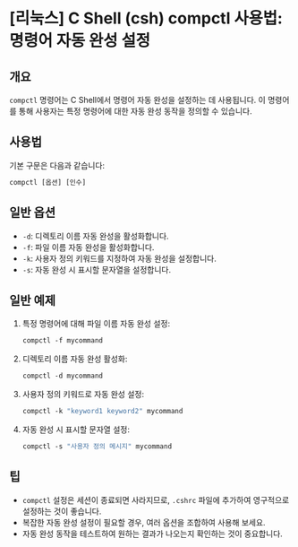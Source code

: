 # [리눅스] C Shell (csh) compctl 사용법: 명령어 자동 완성 설정

## 개요
`compctl` 명령어는 C Shell에서 명령어 자동 완성을 설정하는 데 사용됩니다. 이 명령어를 통해 사용자는 특정 명령어에 대한 자동 완성 동작을 정의할 수 있습니다.

## 사용법
기본 구문은 다음과 같습니다:
```csh
compctl [옵션] [인수]
```

## 일반 옵션
- `-d`: 디렉토리 이름 자동 완성을 활성화합니다.
- `-f`: 파일 이름 자동 완성을 활성화합니다.
- `-k`: 사용자 정의 키워드를 지정하여 자동 완성을 설정합니다.
- `-s`: 자동 완성 시 표시할 문자열을 설정합니다.

## 일반 예제
1. 특정 명령어에 대해 파일 이름 자동 완성 설정:
   ```csh
   compctl -f mycommand
   ```

2. 디렉토리 이름 자동 완성 활성화:
   ```csh
   compctl -d mycommand
   ```

3. 사용자 정의 키워드로 자동 완성 설정:
   ```csh
   compctl -k "keyword1 keyword2" mycommand
   ```

4. 자동 완성 시 표시할 문자열 설정:
   ```csh
   compctl -s "사용자 정의 메시지" mycommand
   ```

## 팁
- `compctl` 설정은 세션이 종료되면 사라지므로, `.cshrc` 파일에 추가하여 영구적으로 설정하는 것이 좋습니다.
- 복잡한 자동 완성 설정이 필요할 경우, 여러 옵션을 조합하여 사용해 보세요.
- 자동 완성 동작을 테스트하여 원하는 결과가 나오는지 확인하는 것이 중요합니다.